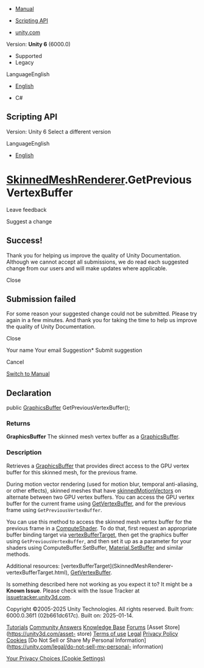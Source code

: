 [ ]()

  * [Manual](../Manual/index.html)
  * [Scripting API](../ScriptReference/index.html)

  * [unity.com](https://unity.com/)

Version: **Unity 6** (6000.0)

  * Supported
  * Legacy

LanguageEnglish

  * [English]()

  * C#

[ ](https://docs.unity3d.com)

## Scripting API

Version: Unity 6 Select a different version

LanguageEnglish

  * [English]()

#  [SkinnedMeshRenderer](SkinnedMeshRenderer.html).GetPreviousVertexBuffer

Leave feedback

Suggest a change

## Success!

Thank you for helping us improve the quality of Unity Documentation. Although
we cannot accept all submissions, we do read each suggested change from our
users and will make updates where applicable.

Close

## Submission failed

For some reason your suggested change could not be submitted. Please <a>try
again</a> in a few minutes. And thank you for taking the time to help us
improve the quality of Unity Documentation.

Close

Your name Your email Suggestion* Submit suggestion

Cancel

[Switch to Manual](../Manual/class-SkinnedMeshRenderer.html "Go to
SkinnedMeshRenderer Component in the Manual")

## Declaration

public [GraphicsBuffer](GraphicsBuffer.html) GetPreviousVertexBuffer();

### Returns

**GraphicsBuffer** The skinned mesh vertex buffer as a
[GraphicsBuffer](GraphicsBuffer.html).

### Description

Retrieves a [GraphicsBuffer](GraphicsBuffer.html) that provides direct access
to the GPU vertex buffer for this skinned mesh, for the previous frame.

During motion vector rendering (used for motion blur, temporal anti-aliasing,
or other effects), skinned meshes that have
[skinnedMotionVectors](SkinnedMeshRenderer-skinnedMotionVectors.html) on
alternate between two GPU vertex buffers. You can access the GPU vertex buffer
for the current frame using
[GetVertexBuffer](SkinnedMeshRenderer.GetVertexBuffer.html), and for the
previous frame using `GetPreviousVertexBuffer`.  
  
You can use this method to access the skinned mesh vertex buffer for the
previous frame in a [ComputeShader](ComputeShader.html). To do that, first
request an appropriate buffer binding target via
[vertexBufferTarget](SkinnedMeshRenderer-vertexBufferTarget.html), then get
the graphics buffer using `GetPreviousVertexBuffer`, and then set it up as a
parameter for your shaders using ComputeBuffer.SetBuffer,
[Material.SetBuffer](Material.SetBuffer.html) and similar methods.  
  
Additional resources: [vertexBufferTarget](SkinnedMeshRenderer-
vertexBufferTarget.html),
[GetVertexBuffer](SkinnedMeshRenderer.GetVertexBuffer.html).

Is something described here not working as you expect it to? It might be a
**Known Issue**. Please check with the Issue Tracker at
[issuetracker.unity3d.com](https://issuetracker.unity3d.com).

Copyright ©2005-2025 Unity Technologies. All rights reserved. Built from:
6000.0.36f1 (02b661dc617c). Built on: 2025-01-14.

[Tutorials](https://unity3d.com/learn) [Community
Answers](https://answers.unity3d.com) [Knowledge
Base](https://support.unity3d.com/hc/en-us)
[Forums](https://forum.unity3d.com) [Asset Store](https://unity3d.com/asset-
store) [Terms of use](https://docs.unity3d.com/Manual/TermsOfUse.html)
[Legal](https://unity.com/legal) [Privacy
Policy](https://unity.com/legal/privacy-policy)
[Cookies](https://unity.com/legal/cookie-policy) [Do Not Sell or Share My
Personal Information](https://unity.com/legal/do-not-sell-my-personal-
information)

[Your Privacy Choices (Cookie Settings)](javascript:void\(0\);)

